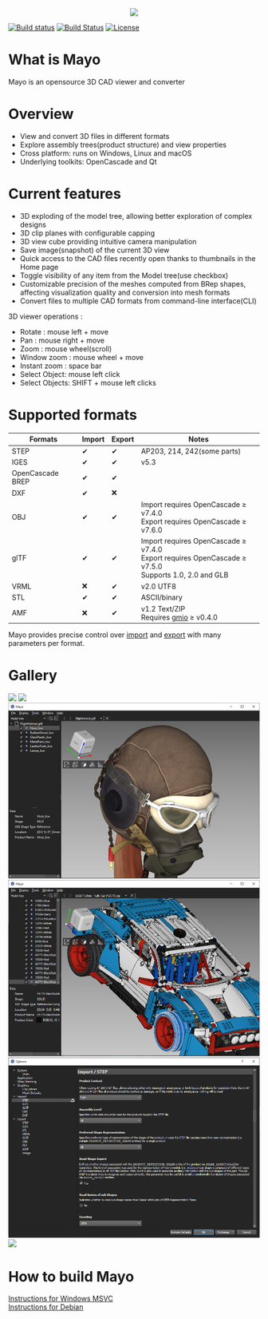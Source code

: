 <p align="center">
  <img src="images/appicon_256.png" width="200px" align="center" />
</p>

[![Build status](https://ci.appveyor.com/api/projects/status/6d1w0d6gw28npxpf?svg=true)](https://ci.appveyor.com/project/HuguesDelorme/mayo)
[![Build Status](https://img.shields.io/travis/fougue/mayo/develop.svg?logo=travis)](https://app.travis-ci.com/fougue/mayo)
[![License](https://img.shields.io/badge/license-BSD%202--clause-blue.svg)](https://github.com/fougue/mayo/blob/develop/LICENSE.txt)

# What is Mayo
Mayo is an opensource 3D CAD viewer and converter

# Overview
* View and convert 3D files in different formats
* Explore assembly trees(product structure) and view properties
* Cross platform: runs on Windows, Linux and macOS
* Underlying toolkits: OpenCascade and Qt

# Current features
* 3D exploding of the model tree, allowing better exploration of complex designs
* 3D clip planes with configurable capping
* 3D view cube providing intuitive camera manipulation
* Save image(snapshot) of the current 3D view
* Quick access to the CAD files recently open thanks to thumbnails in the Home page
* Toggle visibility of any item from the Model tree(use checkbox)
* Customizable precision of the meshes computed from BRep shapes, affecting visualization quality and conversion into mesh formats
* Convert files to multiple CAD formats from command-line interface(CLI)

3D viewer operations :
* Rotate : mouse left + move
* Pan : mouse right + move
* Zoom : mouse wheel(scroll)
* Window zoom : mouse wheel + move
* Instant zoom : space bar
* Select Object: mouse left click
* Select Objects: SHIFT + mouse left clicks

# Supported formats
  Formats                 |  Import   |  Export  | Notes
--------------------------|-----------|----------|------------------------------
STEP                      |  &#10004; | &#10004; | AP203, 214, 242(some parts)
IGES                      |  &#10004; | &#10004; | v5.3
OpenCascade BREP          |  &#10004; | &#10004; |
DXF                       |  &#10004; | &#10060; |
OBJ                       |  &#10004; | &#10004; | Import requires OpenCascade &#8805; v7.4.0<br>Export requires OpenCascade &#8805; v7.6.0
glTF                      |  &#10004; | &#10004; | Import requires OpenCascade &#8805; v7.4.0<br>Export requires OpenCascade &#8805; v7.5.0<br>Supports 1.0, 2.0 and GLB
VRML                      |  &#10060; | &#10004; | v2.0 UTF8
STL                       |  &#10004; | &#10004; | ASCII/binary
AMF                       |  &#10060; | &#10004; | v1.2 Text/ZIP<br>Requires [gmio](https://github.com/fougue/gmio) &#8805; v0.4.0

Mayo provides precise control over [import](https://github.com/fougue/mayo/wiki/Import-parameters-by-CAD-format) and [export](https://github.com/fougue/mayo/wiki/Export-parameters-by-CAD-format) with many parameters per format.

# Gallery

<img src="doc/screencast_1.gif"/>

<img src="doc/screencast_cli.gif"/>

<img src="doc/screenshot_2.png"/>

<img src="doc/screenshot_3.png"/>

<img src="doc/screenshot_4.png"/>

<img src="doc/screenshot_5.png"/>

# How to build Mayo
[Instructions for Windows MSVC](https://github.com/fougue/mayo/wiki/Build-instructions-for-Windows-MSVC)  
[Instructions for Debian](https://github.com/fougue/mayo/wiki/Build-instructions-for-Debian)
